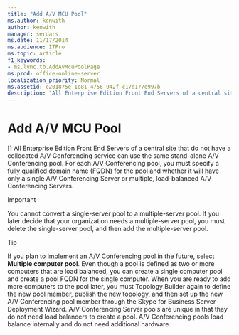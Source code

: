 ```yaml
---
title: "Add A/V MCU Pool"
ms.author: kenwith
author: kenwith
manager: serdars
ms.date: 11/17/2014
ms.audience: ITPro
ms.topic: article
f1_keywords:
- ms.lync.tb.AddAvMcuPoolPage
ms.prod: office-online-server
localization_priority: Normal
ms.assetid: e201875e-1e81-4756-942f-c17d177e997b
description: "All Enterprise Edition Front End Servers of a central site that do not have a collocated A/V Conferencing service can use the same stand-alone A/V Conferencing pool. For each A/V Conferencing pool, you must specify a fully qualified domain name (FQDN) for the pool and whether it will have only a single A/V Conferencing Server or multiple, load-balanced A/V Conferencing Servers."
---
```


# Add A/V MCU Pool
[]
All Enterprise Edition Front End Servers of a central site that do not have a collocated A/V Conferencing service can use the same stand-alone A/V Conferencing pool. For each A/V Conferencing pool, you must specify a fully qualified domain name (FQDN) for the pool and whether it will have only a single A/V Conferencing Server or multiple, load-balanced A/V Conferencing Servers.
  
> [!IMPORTANT]
> You cannot convert a single-server pool to a multiple-server pool. If you later decide that your organization needs a multiple-server pool, you must delete the single-server pool, and then add the multiple-server pool. 
  
> [!TIP]
> If you plan to implement an A/V Conferencing pool in the future, select **Multiple computer pool**. Even though a pool is defined as two or more computers that are load balanced, you can create a single computer pool and create a pool FQDN for the single computer. When you are ready to add more computers to the pool later, you must Topology Builder again to define the new pool member, publish the new topology, and then set up the new A/V Conferencing pool member through the Skype for Business Server Deployment Wizard. A/V Conferencing Server pools are unique in that they do not need load balancers to create a pool. A/V Conferencing pools load balance internally and do not need additional hardware. 
  

